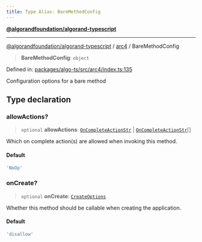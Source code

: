 ```yaml
---
title: Type Alias: BareMethodConfig
---
```


[**@algorandfoundation/algorand-typescript**](../../README)

***

[@algorandfoundation/algorand-typescript](../../README) / [arc4](../README) / BareMethodConfig



> **BareMethodConfig**: `object`

Defined in: [packages/algo-ts/src/arc4/index.ts:135](https://github.com/algorandfoundation/puya-ts/blob/main/packages/algo-ts/src/arc4/index.ts#L135)

Configuration options for a bare method

## Type declaration

### allowActions?

> `optional` **allowActions**: [`OnCompleteActionStr`](OnCompleteActionStr) \| [`OnCompleteActionStr`](OnCompleteActionStr)[]

Which on complete action(s) are allowed when invoking this method.

#### Default

```ts
'NoOp'
```

### onCreate?

> `optional` **onCreate**: [`CreateOptions`](CreateOptions)

Whether this method should be callable when creating the application.

#### Default

```ts
'disallow'
```